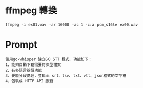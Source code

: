 

# ffmpeg 轉換
```
ffmpeg -i ex01.wav -ar 16000 -ac 1 -c:a pcm_s16le ex00.wav
```

# Prompt
```
使用go-whisper 建立GO STT 程式，功能如下：
1、能夠自動下載需要的模型檔案
2、有多語言辨識功能
3、要能分段處理，並輸出 srt、tsv、txt、vtt、json格式的文字檔
4、包裝成 HTTP API 服務
```
